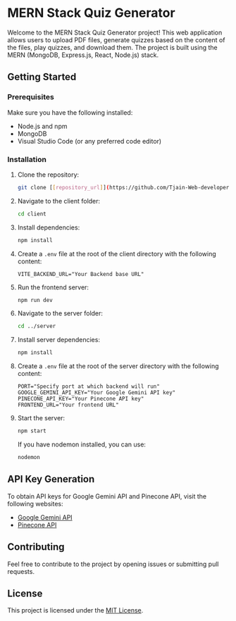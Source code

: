 # MERN Stack Quiz Generator

Welcome to the MERN Stack Quiz Generator project! This web application allows users to upload PDF files, generate quizzes based on the content of the files, play quizzes, and download them. The project is built using the MERN (MongoDB, Express.js, React, Node.js) stack.

## Getting Started

### Prerequisites

Make sure you have the following installed:

- Node.js and npm
- MongoDB
- Visual Studio Code (or any preferred code editor)

### Installation

1. Clone the repository:

    ```bash
    git clone [[repository_url]](https://github.com/Tjain-Web-developer/AI_Test_Generation_Bot.git)
    ```

2. Navigate to the client folder:

    ```bash
    cd client
    ```

3. Install dependencies:

    ```bash
    npm install
    ```

4. Create a `.env` file at the root of the client directory with the following content:

    ```
    VITE_BACKEND_URL="Your Backend base URL"
    ```

5. Run the frontend server:

    ```bash
    npm run dev
    ```

6. Navigate to the server folder:

    ```bash
    cd ../server
    ```

7. Install server dependencies:

    ```bash
    npm install
    ```

8. Create a `.env` file at the root of the server directory with the following content:

    ```
    PORT="Specify port at which backend will run"
    GOOGLE_GEMINI_API_KEY="Your Google Gemini API key"
    PINECONE_API_KEY="Your Pinecone API key"
    FRONTEND_URL="Your frontend URL"
    ```

9. Start the server:

    ```bash
    npm start
    ```

   If you have nodemon installed, you can use:

    ```bash
    nodemon
    ```

## API Key Generation

To obtain API keys for Google Gemini API and Pinecone API, visit the following websites:

- [Google Gemini API]([https://example.com/google-gemini-api-key](https://makersuite.google.com/app/apikey))
- [Pinecone API]([https://example.com/pinecone-api-key](https://docs.pinecone.io/docs/quickstart#2-get-your-api-key))

## Contributing

Feel free to contribute to the project by opening issues or submitting pull requests.

## License

This project is licensed under the [MIT License](LICENSE).

